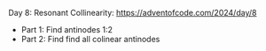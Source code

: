 Day 8: Resonant Collinearity: https://adventofcode.com/2024/day/8

- Part 1: Find antinodes 1:2
- Part 2: Find find all colinear antinodes
